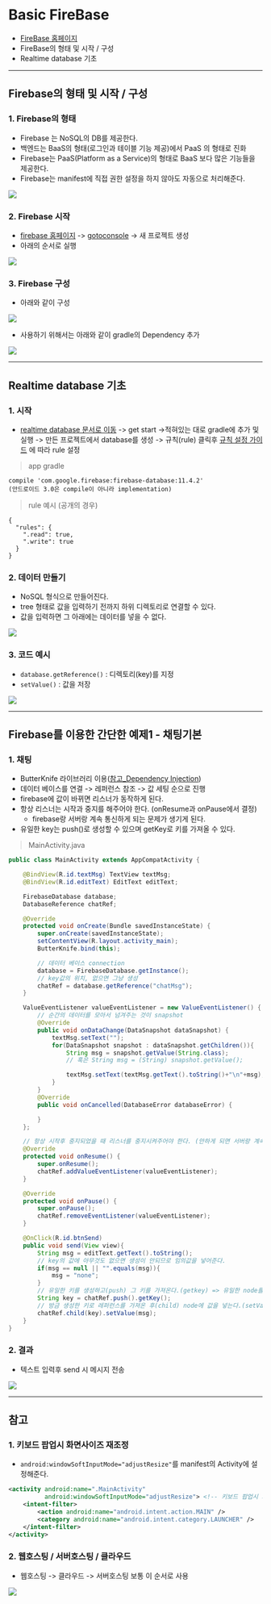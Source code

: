 # Basic FireBase
  - [FireBase 홈페이지](https://firebase.google.com/)
  - FireBase의 형태 및 시작 / 구성
  - Realtime database 기초

---

## Firebase의 형태 및 시작 / 구성
  ### 1. Firebase의 형태
  - Firebase 는 NoSQL의 DB를 제공한다.
  - 백엔드는 BaaS의 형태(로그인과 테이블 기능 제공)에서 PaaS 의 형태로 진화
  - Firebase는 PaaS(Platform as a Service)의 형태로 BaaS 보다 많은 기능들을 제공한다.
  - Firebase는 manifest에 직접 권한 설정을 하지 않아도 자동으로 처리해준다.

 ![](https://github.com/Lee-KyungSeok/Study/blob/master/Android/Contents/BasicFirebase/picture/baas%2Cpaas.png)

  ### 2. Firebase 시작
  - [firebase 홈페이지](https://firebase.google.com/) -> [gotoconsole](https://console.firebase.google.com/?hl=ko) -> 새 프로젝트 생성
  - 아래의 순서로 실행

  ![](https://github.com/Lee-KyungSeok/Study/blob/master/Android/Contents/BasicFirebase/picture/process.png)

  ### 3. Firebase 구성
  - 아래와 같이 구성

  ![](https://github.com/Lee-KyungSeok/Study/blob/master/Android/Contents/BasicFirebase/picture/menu.png)

  - 사용하기 위해서는 아래와 같이 gradle의 Dependency 추가

  ![](https://github.com/Lee-KyungSeok/Study/blob/master/Android/Contents/BasicFirebase/picture/dependency.png)

---

## Realtime database 기초
  ### 1. 시작
  - [realtime database 문서로 이동](https://firebase.google.com/docs/database/android/start/?authuser=0) -> get start ->적혀있는 대로 gradle에 추가 및 실행 -> 만든 프로젝트에서 database를 생성 -> 규칙(rule) 클릭후 [규칙 설정 가이드](https://firebase.google.com/docs/database/security/quickstart?authuser=0) 에 따라 rule 설정

  > app gradle

  ```
  compile 'com.google.firebase:firebase-database:11.4.2'
  (안드로이드 3.0은 compile이 아니라 implementation)
  ```

  > rule 예시 (공개의 경우)

  ```
  {
    "rules": {
      ".read": true,
      ".write": true
    }
  }
  ```

  ### 2. 데이터 만들기
  - NoSQL 형식으로 만들어진다.
  - tree 형태로 값을 입력하기 전까지 하위 디렉토리로 연결할 수 있다.
  - 값을 입력하면 그 아래에는 데이터를 넣을 수 없다.

  ![](https://github.com/Lee-KyungSeok/Study/blob/master/Android/Contents/BasicFirebase/picture/datainput.png)

  ### 3. 코드 예시
  - `database.getReference()` : 디렉토리(key)를 지정
  - `setValue()` : 값을 저장

  ![](https://github.com/Lee-KyungSeok/Study/blob/master/Android/Contents/BasicFirebase/picture/datainputex.png)

---

## Firebase를 이용한 간단한 예제1 - 채팅기본
  ### 1. 채팅
  - ButterKnife 라이브러리 이용([참고_Dependency Injection](https://github.com/Lee-KyungSeok/Study/tree/master/Android/Contents/DependencyInjection))
  - 데이터 베이스를 연결 -> 레퍼런스 참조 -> 값 세팅 순으로 진행
  - firebase에 값이 바뀌면 리스너가 동작하게 된다.
  - 항상 리스너는 시작과 중지를 해주어야 한다. (onResume과 onPause에서 결정)
    - firebase랑 서버랑 계속 통신하게 되는 문제가 생기게 된다.
  - 유일한 key는 push()로 생성할 수 있으며 getKey로 키를 가져올 수 있다.

  > MainActivity.java

  ```java
  public class MainActivity extends AppCompatActivity {

      @BindView(R.id.textMsg) TextView textMsg;
      @BindView(R.id.editText) EditText editText;

      FirebaseDatabase database;
      DatabaseReference chatRef;

      @Override
      protected void onCreate(Bundle savedInstanceState) {
          super.onCreate(savedInstanceState);
          setContentView(R.layout.activity_main);
          ButterKnife.bind(this);

          // 데이터 베이스 connection
          database = FirebaseDatabase.getInstance();
          // key값의 위치, 없으면 그냥 생성
          chatRef = database.getReference("chatMsg");
      }

      ValueEventListener valueEventListener = new ValueEventListener() {
          // 순간의 데이터를 모아서 넘겨주는 것이 snapshot
          @Override
          public void onDataChange(DataSnapshot dataSnapshot) {
              textMsg.setText("");
              for(DataSnapshot snapshot : dataSnapshot.getChildren()){
                  String msg = snapshot.getValue(String.class);
                  // 혹은 String msg = (String) snapshot.getValue();

                  textMsg.setText(textMsg.getText().toString()+"\n"+msg);
              }
          }
          @Override
          public void onCancelled(DatabaseError databaseError) {

          }
      };

      // 항상 시작후 중지되었을 때 리스너를 중지시켜주어야 한다. (안하게 되면 서버랑 계속해서 통신하게 된다.)
      @Override
      protected void onResume() {
          super.onResume();
          chatRef.addValueEventListener(valueEventListener);
      }

      @Override
      protected void onPause() {
          super.onPause();
          chatRef.removeEventListener(valueEventListener);
      }

      @OnClick(R.id.btnSend)
      public void send(View view){
          String msg = editText.getText().toString();
          // key의 값에 아무것도 없으면 생성이 안되므로 임의값을 넣어준다.
          if(msg == null || "".equals(msg)){
              msg = "none";
          }
          // 유일한 키를 생성하고(push) 그 키를 가져온다.(getkey) => 유일한 node를 하나 생성
          String key = chatRef.push().getKey();
          // 방금 생성한 키로 레퍼런스를 가져온 후(child) node에 값을 넣는다.(setValue)
          chatRef.child(key).setValue(msg);
      }
  }

  ```

  ### 2. 결과
  - 텍스트 입력후 send 시 메시지 전송

  ![](https://github.com/Lee-KyungSeok/Study/blob/master/Android/Contents/BasicFirebase/picture/chat.png)

---

## 참고
  ### 1. 키보드 팝업시 화면사이즈 재조정
  - `android:windowSoftInputMode="adjustResize"`를 manifest의 Activity에 설정해준다.

  ```xml
  <activity android:name=".MainActivity"
            android:windowSoftInputMode="adjustResize"> <!-- 키보드 팝업시 화면사이즈 재조정 -->
      <intent-filter>
          <action android:name="android.intent.action.MAIN" />
          <category android:name="android.intent.category.LAUNCHER" />
      </intent-filter>
  </activity>
  ```

  ### 2. 웹호스팅 / 서버호스팅 / 클라우드
  - 웹호스팅 -> 클라우드 -> 서버호스팅 보통 이 순서로 사용

  ![](https://github.com/Lee-KyungSeok/Study/blob/master/Android/Contents/BasicFirebase/picture/webhosting.png)
